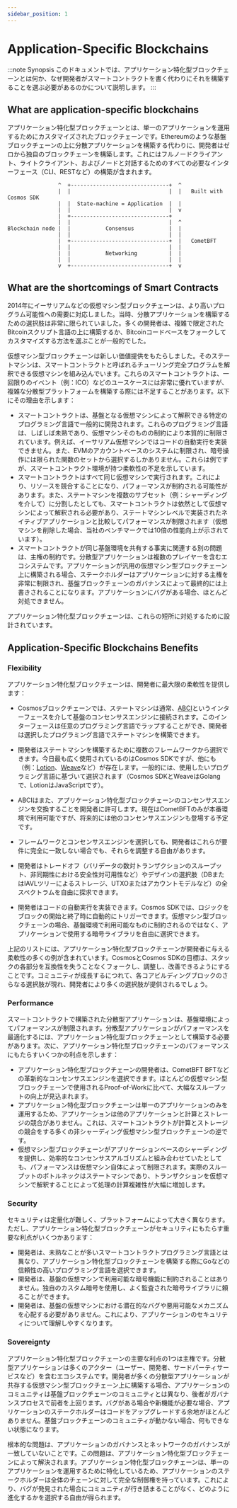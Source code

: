 ```yaml
---
sidebar_position: 1
---
```


# Application-Specific Blockchains

:::note Synopsis
このドキュメントでは、アプリケーション特化型ブロックチェーンとは何か、なぜ開発者がスマートコントラクトを書く代わりにそれを構築することを選ぶ必要があるのかについて説明します。
:::

## What are application-specific blockchains

アプリケーション特化型ブロックチェーンとは、単一のアプリケーションを運用するためにカスタマイズされたブロックチェーンです。Ethereumのような基盤ブロックチェーンの上に分散アプリケーションを構築する代わりに、開発者はゼロから独自のブロックチェーンを構築します。これにはフルノードクライアント、ライトクライアント、およびノードと対話するためのすべての必要なインターフェース（CLI、RESTなど）の構築が含まれます。


```text
                ^  +-------------------------------+  ^
                |  |                               |  |   Built with Cosmos SDK
                |  |  State-machine = Application  |  |
                |  |                               |  v
                |  +-------------------------------+
                |  |                               |  ^
Blockchain node |  |           Consensus           |  |
                |  |                               |  |
                |  +-------------------------------+  |   CometBFT
                |  |                               |  |
                |  |           Networking          |  |
                |  |                               |  |
                v  +-------------------------------+  v
```

## What are the shortcomings of Smart Contracts


2014年にイーサリアムなどの仮想マシン型ブロックチェーンは、より高いプログラム可能性への需要に対応しました。当時、分散アプリケーションを構築するための選択肢は非常に限られていました。多くの開発者は、複雑で限定されたBitcoinスクリプト言語の上に構築するか、Bitcoinコードベースをフォークしてカスタマイズする方法を選ぶことが一般的でした。

仮想マシン型ブロックチェーンは新しい価値提供をもたらしました。そのステートマシンは、スマートコントラクトと呼ばれるチューリング完全プログラムを解釈できる仮想マシンを組み込んでいます。これらのスマートコントラクトは、一回限りのイベント（例：ICO）などのユースケースには非常に優れていますが、複雑な分散型プラットフォームを構築する際には不足することがあります。以下にその理由を示します：

* スマートコントラクトは、基盤となる仮想マシンによって解釈できる特定のプログラミング言語で一般的に開発されます。これらのプログラミング言語は、しばしば未熟であり、仮想マシンそのものの制約により本質的に制限されています。例えば、イーサリアム仮想マシンではコードの自動実行を実装できません。また、EVMのアカウントベースのシステムに制限され、暗号操作には限られた関数のセットから選択するしかありません。これらは例ですが、スマートコントラクト環境が持つ柔軟性の不足を示しています。
* スマートコントラクトはすべて同じ仮想マシンで実行されます。これにより、リソースを競合することになり、パフォーマンスが制約される可能性があります。また、ステートマシンを複数のサブセット（例：シャーディングを介して）に分割したとしても、スマートコントラクトは依然として仮想マシンによって解釈される必要があり、ステートマシンレベルで実装されたネイティブアプリケーションと比較してパフォーマンスが制限されます（仮想マシンを削除した場合、当社のベンチマークでは10倍の性能向上が示されています）。
* スマートコントラクトが同じ基盤環境を共有する事実に関連する別の問題は、主権の制約です。分散型アプリケーションは複数のプレイヤーを含むエコシステムです。アプリケーションが汎用の仮想マシン型ブロックチェーン上に構築される場合、ステークホルダーはアプリケーションに対する主権を非常に制限され、基盤ブロックチェーンのガバナンスによって最終的には上書きされることになります。アプリケーションにバグがある場合、ほとんど対処できません。

アプリケーション特化型ブロックチェーンは、これらの短所に対処するために設計されています。

## Application-Specific Blockchains Benefits

### Flexibility

アプリケーション特化型ブロックチェーンは、開発者に最大限の柔軟性を提供します：

* Cosmosブロックチェーンでは、ステートマシンは通常、[ABCI](https://docs.cometbft.com/v0.37/spec/abci/)というインターフェースを介して基盤のコンセンサスエンジンに接続されます。このインターフェースは任意のプログラミング言語でラップすることができ、開発者は選択したプログラミング言語でステートマシンを構築できます。

* 開発者はステートマシンを構築するために複数のフレームワークから選択できます。今日最も広く使用されているのはCosmos SDKですが、他にも（例：[Lotion](https://github.com/nomic-io/lotion)、[Weave](https://github.com/iov-one/weave)など）が存在します。一般的には、使用したいプログラミング言語に基づいて選択されます（Cosmos SDKとWeaveはGolangで、LotionはJavaScriptです）。
* ABCIはまた、アプリケーション特化型ブロックチェーンのコンセンサスエンジンを交換することを開発者に許可します。現在はCometBFTのみが本番環境で利用可能ですが、将来的には他のコンセンサスエンジンも登場する予定です。
* フレームワークとコンセンサスエンジンを選択しても、開発者はこれらが要件に完全に一致しない場合でも、それらを調整する自由があります。
* 開発者はトレードオフ（バリデータの数対トランザクションのスループット、非同期性における安全性対可用性など）やデザインの選択肢（DBまたはIAVLツリーによるストレージ、UTXOまたはアカウントモデルなど）の全スペクトラムを自由に探求できます。
* 開発者はコードの自動実行を実装できます。Cosmos SDKでは、ロジックをブロックの開始と終了時に自動的にトリガーできます。仮想マシン型ブロックチェーンの場合、基盤環境で利用可能なものに制約されるのではなく、アプリケーションで使用する暗号ライブラリを自由に選択できます。

上記のリストには、アプリケーション特化型ブロックチェーンが開発者に与える柔軟性の多くの例が含まれています。CosmosとCosmos SDKの目標は、スタックの各部分を互換性を失うことなくフォークし、調整し、改善できるようにすることです。コミュニティが成長するにつれて、各コアビルディングブロックのさらなる選択肢が現れ、開発者により多くの選択肢が提供されるでしょう。

### Performance

スマートコントラクトで構築された分散型アプリケーションは、基盤環境によってパフォーマンスが制限されます。分散型アプリケーションがパフォーマンスを最適化するには、アプリケーション特化型ブロックチェーンとして構築する必要があります。次に、アプリケーション特化型ブロックチェーンのパフォーマンスにもたらすいくつかの利点を示します：

* アプリケーション特化型ブロックチェーンの開発者は、CometBFT BFTなどの革新的なコンセンサスエンジンを選択できます。ほとんどの仮想マシン型ブロックチェーンで使用されるProof-of-Workに比べて、大幅なスループットの向上が見込まれます。
* アプリケーション特化型ブロックチェーンは単一のアプリケーションのみを運用するため、アプリケーションは他のアプリケーションと計算とストレージの競合がありません。これは、スマートコントラクトが計算とストレージの競合をする多くの非シャーディング仮想マシン型ブロックチェーンの逆です。
* 仮想マシン型ブロックチェーンがアプリケーションベースのシャーディングを提供し、効率的なコンセンサスアルゴリズムと組み合わせていたとしても、パフォーマンスは仮想マシン自体によって制限されます。実際のスループットのボトルネックはステートマシンであり、トランザクションを仮想マシンで解釈することによって処理の計算複雑性が大幅に増加します。

### Security

セキュリティは定量化が難しく、プラットフォームによって大きく異なります。ただし、アプリケーション特化型ブロックチェーンがセキュリティにもたらす重要な利点がいくつかあります：

* 開発者は、未熟なことが多いスマートコントラクトプログラミング言語とは異なり、アプリケーション特化型ブロックチェーンを構築する際にGoなどの信頼性の高いプログラミング言語を選択できます。
* 開発者は、基盤の仮想マシンで利用可能な暗号機能に制約されることはありません。独自のカスタム暗号を使用し、よく監査された暗号ライブラリに頼ることができます。
* 開発者は、基盤の仮想マシンにおける潜在的なバグや悪用可能なメカニズムを心配する必要がありません。これにより、アプリケーションのセキュリティについて理解しやすくなります。

### Sovereignty

アプリケーション特化型ブロックチェーンの主要な利点の1つは主権です。分散型アプリケーションは多くのアクター（ユーザー、開発者、サードパーティサービスなど）を含むエコシステムです。開発者が多くの分散型アプリケーションが共存する仮想マシン型ブロックチェーン上に構築する場合、アプリケーションのコミュニティは基盤ブロックチェーンのコミュニティとは異なり、後者がガバナンスプロセスで前者を上回ります。バグがある場合や新機能が必要な場合、アプリケーションのステークホルダーはコードをアップグレードする余地がほとんどありません。基盤ブロックチェーンのコミュニティが動かない場合、何もできない状態になります。

根本的な問題は、アプリケーションのガバナンスとネットワークのガバナンスが一致していないことです。この問題は、アプリケーション特化型ブロックチェーンによって解決されます。アプリケーション特化型ブロックチェーンは、単一のアプリケーションを運用するために特化しているため、アプリケーションのステークホルダーは全体のチェーンに対して完全な制御権を持っています。これにより、バグが発見された場合にコミュニティが行き詰まることがなく、どのように進化するかを選択する自由が得られます。


